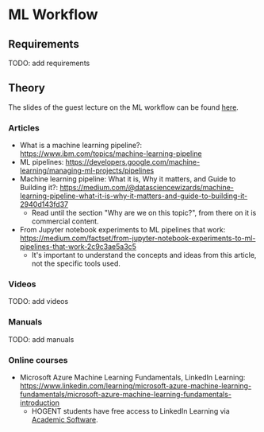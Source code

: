 # ML Workflow

## Requirements

TODO: add requirements

## Theory

The slides of the guest lecture on the ML workflow can be found [here](./assets/03/03-ml-workflow.pdf).

### Articles

-   What is a machine learning pipeline?: https://www.ibm.com/topics/machine-learning-pipeline
-   ML pipelines: https://developers.google.com/machine-learning/managing-ml-projects/pipelines
-   Machine learning pipeline: What it is, Why it matters, and Guide to Building it?: https://medium.com/@datasciencewizards/machine-learning-pipeline-what-it-is-why-it-matters-and-guide-to-building-it-2940d143fd37
    -   Read until the section "Why are we on this topic?", from there on it is commercial content.
-   From Jupyter notebook experiments to ML pipelines that work: https://medium.com/factset/from-jupyter-notebook-experiments-to-ml-pipelines-that-work-2c9c3ae5a3c5
    -   It's important to understand the concepts and ideas from this article, not the specific tools used.

### Videos

TODO: add videos

### Manuals

TODO: add manuals

### Online courses

-   Microsoft Azure Machine Learning Fundamentals, LinkedIn Learning: https://www.linkedin.com/learning/microsoft-azure-machine-learning-fundamentals/microsoft-azure-machine-learning-fundamentals-introduction
    -   HOGENT students have free access to LinkedIn Learning via [Academic Software](http://academicsoftware.eu/).
